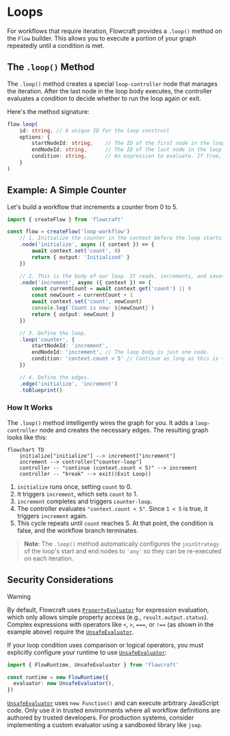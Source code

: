# Loops

For workflows that require iteration, Flowcraft provides a `.loop()` method on the `Flow` builder. This allows you to execute a portion of your graph repeatedly until a condition is met.

## The `.loop()` Method

The `.loop()` method creates a special `loop-controller` node that manages the iteration. After the last node in the loop body executes, the controller evaluates a condition to decide whether to run the loop again or exit.

Here's the method signature:
```typescript
flow.loop(
	id: string, // A unique ID for the loop construct
	options: {
		startNodeId: string,	// The ID of the first node in the loop body
		endNodeId: string,		// The ID of the last node in the loop body
		condition: string,		// An expression to evaluate. If true, the loop continues.
	}
)
```

## Example: A Simple Counter

Let's build a workflow that increments a counter from 0 to 5.

```typescript
import { createFlow } from 'flowcraft'

const flow = createFlow('loop-workflow')
	// 1. Initialize the counter in the context before the loop starts.
	.node('initialize', async ({ context }) => {
		await context.set('count', 0)
		return { output: 'Initialized' }
	})

	// 2. This is the body of our loop. It reads, increments, and saves the counter.
	.node('increment', async ({ context }) => {
		const currentCount = await context.get('count') || 0
		const newCount = currentCount + 1
		await context.set('count', newCount)
		console.log(`Count is now: ${newCount}`)
		return { output: newCount }
	})

	// 3. Define the loop.
	.loop('counter', {
		startNodeId: 'increment',
		endNodeId: 'increment', // The loop body is just one node.
		condition: 'context.count < 5' // Continue as long as this is true.
	})

	// 4. Define the edges.
	.edge('initialize', 'increment')
	.toBlueprint()
```

### How It Works

The `.loop()` method intelligently wires the graph for you. It adds a `loop-controller` node and creates the necessary edges. The resulting graph looks like this:

```mermaid
flowchart TD
	initialize["initialize"] --> increment["increment"]
	increment --> controller["counter-loop"]
	controller -- "continue (context.count < 5)" --> increment
	controller -- "break" --> exit((Exit Loop))
```

1.  `initialize` runs once, setting `count` to 0.
2.  It triggers `increment`, which sets `count` to 1.
3.  `increment` completes and triggers `counter-loop`.
4.  The controller evaluates `"context.count < 5"`. Since `1 < 5` is true, it triggers `increment` again.
5.  This cycle repeats until `count` reaches 5. At that point, the condition is false, and the workflow branch terminates.

> **Note**: The `.loop()` method automatically configures the `joinStrategy` of the loop's start and end nodes to `'any'` so they can be re-executed on each iteration.

## Security Considerations

> [!WARNING]
> By default, Flowcraft uses [`PropertyEvaluator`](/api/evaluator#propertyevaluator-class) for expression evaluation, which only allows simple property access (e.g., `result.output.status`). Complex expressions with operators like `<`, `>`, `===`, or `!==` (as shown in the example above) require the [`UnsafeEvaluator`](/api/evaluator#unsafeevaluator-class).
>
> If your loop condition uses comparison or logical operators, you must explicitly configure your runtime to use [`UnsafeEvaluator`](/api/evaluator#unsafeevaluator-class):
>
> ```typescript
> import { FlowRuntime, UnsafeEvaluator } from 'flowcraft'
>
> const runtime = new FlowRuntime({
>   evaluator: new UnsafeEvaluator(),
> })
> ```
>
> [`UnsafeEvaluator`](/api/evaluator#unsafeevaluator-class) uses `new Function()` and can execute arbitrary JavaScript code. Only use it in trusted environments where all workflow definitions are authored by trusted developers. For production systems, consider implementing a custom evaluator using a sandboxed library like `jsep`.
